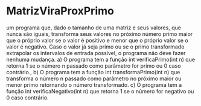 # MatrizViraProxPrimo
um
programa que, dado o tamanho de uma matriz e seus valores, que
nunca são iguais, transforma seus valores no próximo número primo
maior que o próprio valor se o valor é positivo e menor que o próprio
valor se o valor é negativo. Caso o valor já seja primo ou se o primo
transformado extrapolar os intervalos de entrada possível, o programa
não deve fazer nenhuma mudança.
a) O programa tem a função int verificaPrimo(int n) que
retorna 1 se o número n passado como parâmetro for primo ou 0 caso
contrário.,
b) O programa tem a função int transformaPrimo(int n)
que transforma o número n passado como parâmetro no próximo maior
ou menor primo retornando o número transformado.
c) O programa tem a função int verificaNegativo(int n) que
retorna 1 se o número for negativo ou 0 caso contrário.

